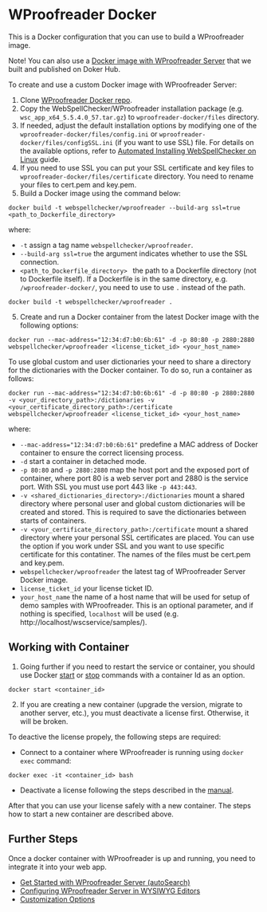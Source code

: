 # WProofreader Docker

This is a Docker configuration that you can use to build a WProofreader image. 

Note! You can also use a [Docker image with WProofreader Server](https://hub.docker.com/r/webspellchecker/wproofreader) that we built and published on Doker Hub.

To create and use a custom Docker image with WProofreader Server: 

1. Clone [WProofreader Docker repo](https://github.com/WebSpellChecker/wproofreader-docker).
2. Copy the WebSpellChecker/WProofreader installation package (e.g. `wsc_app_x64_5.5.4.0_57.tar.gz`) to `wproofreader-docker/files` directory.
3. If needed, adjust the default installation options by modifying one of the `wproofreader-docker/files/config.ini` or `wproofreader-docker/files/configSSL.ini` (if you want to use SSL) file. For details on the available options, refer to [Automated Installing WebSpellChecker on Linux](https://docs.webspellchecker.net/display/WebSpellCheckerServer55x/Automated+Installing+WebSpellChecker+on+Linux) guide.
4. If you need to use SSL you can put your SSL certificate and key files to `wproofreader-docker/files/certificate` directory. You need to rename your files to cert.pem and key.pem.
5. Build a Docker image using the command below:

```docker build -t webspellchecker/wproofreader --build-arg ssl=true <path_to_Dockerfile_directory>```

where:

* `-t` assign a tag name `webspellchecker/wproofreader`.
* `--build-arg ssl=true` the argument indicates whether to use the SSL connection.
* `<path_to_Dockerfile_directory> ` the path to a Dockerfile directory (not to Dockerfile itself). If a Dockerfile is in the same directory, e.g. `/wproofreader-docker/`, you need to use to use `.` instead of the path.

```docker build -t webspellchecker/wproofreader .```

5. Create and run a Docker container from the latest Docker image with the following options:

```docker run --mac-address="12:34:d7:b0:6b:61" -d -p 80:80 -p 2880:2880 webspellchecker/wproofreader <license_ticket_id> <your_host_name>```

To use global custom and user dictionaries your need to share a directory for the dictionaries with the Docker container. To do so, run a container as follows:

```docker run --mac-address="12:34:d7:b0:6b:61" -d -p 80:80 -p 2880:2880 -v <your_directory_path>:/dictionaries -v <your_certificate_directory_path>:/certificate webspellchecker/wproofreader <license_ticket_id> <your_host_name>```

where:

* `--mac-address="12:34:d7:b0:6b:61"` predefine a MAC address of Docker container to ensure the correct licensing process.
* `-d` start a container in detached mode.
* `-p 80:80` and `-p 2880:2880` map the host port and the exposed port of container, where port 80 is a web server port and 2880 is the service port. With SSL you must use port 443 like `-p 443:443`.
* `-v <shared_dictionaries_directory>:/dictionaries` mount a shared directory where personal user and global custom dictionaries will be created and stored. This is required to save the dictionaries between starts of containers.
* `-v <your_certificate_directory_path>:/certificate` mount a shared directory where your personal SSL certificates are placed. You can use the option if you work under SSL and you want to use specific certificate for this contatiner. The names of the files must be cert.pem and key.pem.
* `webspellchecker/wproofreader` the latest tag of WProofreader Server Docker image.
* `license_ticket_id` your license ticket ID.
* `your_host_name` the name of a host name that will be used for setup of demo samples with WProofreader. This is an optional parameter, and if nothing is specified, `localhost` will be used (e.g. http://localhost/wscservice/samples/).


## Working with Container

1. Going further if you need to restart the service or container, you should use Docker [start](https://docs.docker.com/engine/reference/commandline/start/) or [stop](https://docs.docker.com/engine/reference/commandline/stop/) commands with a container Id as an option.

```docker start <container_id>```

2. If you are creating a new container (upgrade the version, migrate to another server, etc.), you must deactivate a license first. Otherwise, it will be broken.

To deactive the license propely, the following steps are required:

* Connect to a container where WProofreader is running using `docker exec` command:

```docker exec -it <container_id> bash```
* Deactivate a license following the steps described in the [manual](https://docs.webspellchecker.net/display/WebSpellCheckerServer55x/License+Deactivation+on+Linux).

After that you can use your license safely with a new container. The steps how to start a new container are described above.

## Further Steps

Once a docker container with WProofreader is up and running, you need to integrate it into your web app.

* [Get Started with WProofreader Server (autoSearch)](https://docs.webspellchecker.net/pages/viewpage.action?pageId=454919195)
* [Configuring WProofreader Server in WYSIWYG Editors](https://docs.webspellchecker.net/display/WebSpellCheckerServer55x/Configuring+WProofreader+Server+in+WYSIWYG+Editors)
* [Customization Options](https://docs.webspellchecker.net/display/WebSpellCheckerServer55x/WProofreader+Customization+Options)



  
